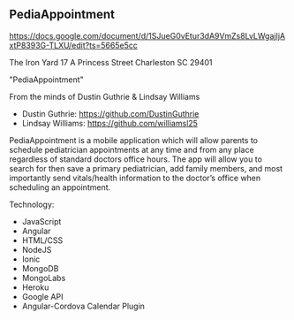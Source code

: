 ## PediaAppointment

https://docs.google.com/document/d/1SJueG0vEtur3dA9VmZs8LvLWgajIjAxtP8393G-TLXU/edit?ts=5665e5cc

The Iron Yard
17 A Princess Street
Charleston SC 29401

"PediaAppointment"

From the minds of Dustin Guthrie & Lindsay Williams
- Dustin Guthrie:  https://github.com/DustinGuthrie
- Lindsay Williams:  https://github.com/williamsl25

PediaAppointment is a mobile application which will allow parents to schedule pediatrician appointments at any time and from any place regardless of standard doctors office hours.  The app will allow you to search for then save a primary pediatrician, add family members, and most importantly send vitals/health information to the doctor’s office when scheduling an appointment.

Technology:
- JavaScript
- Angular
- HTML/CSS
- NodeJS
-  Ionic
-  MongoDB
-  MongoLabs
-  Heroku
-  Google API
- Angular-Cordova Calendar Plugin
